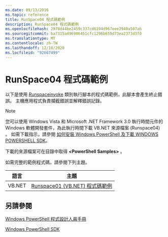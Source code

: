 ```yaml
---
ms.date: 09/13/2016
ms.topic: reference
title: RunSpace04 程式碼範例
description: RunSpace04 程式碼範例
ms.openlocfilehash: 2978d44be2459c337cd6194d967eee2940a507ab
ms.sourcegitcommit: ba7315a496986451cfc1296b659d73ea2373d3f0
ms.translationtype: MT
ms.contentlocale: zh-TW
ms.lasthandoff: 12/10/2020
ms.locfileid: "92667499"
---
```

# <a name="runspace04-code-samples"></a>RunSpace04 程式碼範例

以下是使用 [Runspaceinvoke](/dotnet/api/System.Management.Automation.RunspaceInvoke) 類別執行腳本的程式碼範例，此腳本會產生終止錯誤。 主機應用程式負責攔截錯誤並解釋錯誤記錄。

> [!NOTE]
> 您可以使用 Windows Vista 和 Microsoft .NET Framework 3.0 執行時間元件的 Windows 軟體開發套件，為此執行時間下載 VB.NET 來源檔案 (Runspace04) 。 如需下載指示，請參閱 [如何安裝 Windows PowerShell 及下載 WINDOWS POWERSHELL SDK](/powershell/scripting/developer/installing-the-windows-powershell-sdk)。
>
> 下載的來源檔案可在目錄中取得 **\<PowerShell Samples>** 。

如需完整的範例程式碼，請參閱下列主題。

|語言|主題|
|--------------|-----------|
|VB.NET|[Runspace01 (VB.NET) 程式碼範例](./runspace01-vb-net-code-sample.md)|

## <a name="see-also"></a>另請參閱

[Windows PowerShell 程式設計人員手冊](./windows-powershell-programmer-s-guide.md)

[Windows PowerShell SDK](../windows-powershell-reference.md)
